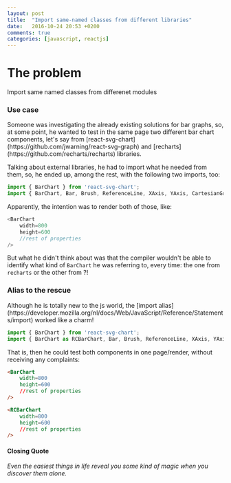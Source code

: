 ```yaml
---
layout: post
title:  "Import same-named classes from different libraries"
date:   2016-10-24 20:53 +0200
comments: true
categories: [javascript, reactjs]
---
```

<h1>The problem</h1>
Import same named classes from differenet modules

<h3>Use case</h3>
Someone was investigating the already existing solutions for bar graphs, so, at some point, he wanted to test in the same page two different bar chart components, let's say from [react-svg-chart](https://github.com/jwarning/react-svg-graph) and [recharts](https://github.com/recharts/recharts) libraries. 

Talking about external libraries, he had to import what he needed from them, so, he ended up, among the rest, with the following two imports, too:

```javascript
import { BarChart } from 'react-svg-chart';
import { BarChart, Bar, Brush, ReferenceLine, XAxis, YAxis, CartesianGrid, Tooltip, Legend } from 'recharts';
```

Apparently, the intention was to render both of those, like:

```javascript
<BarChart
	width=800
	height=600
	//rest of properties
/>
```

But what he didn't think about was that the compiler wouldn't be able to identify what kind of <code>BarChart</code> he was referring to, every time: the one from <code>recharts</code> or the other from <react-svg-chart>?!

<h3>Alias to the rescue</h3>
Although he is totally new to the js world, the [import alias](https://developer.mozilla.org/nl/docs/Web/JavaScript/Reference/Statements/import) worked like a charm!

```javascript
import { BarChart } from 'react-svg-chart';
import { BarChart as RCBarChart, Bar, Brush, ReferenceLine, XAxis, YAxis, CartesianGrid, Tooltip, Legend } from 'recharts';
```
 
That is, then he could test both components in one page/render, without receiving any complaints:
```html
<BarChart
	width=800
	height=600
	//rest of properties
/>

<RCBarChart
	width=800
	height=600
	//rest of properties
/>
```

<h4>Closing Quote</h4>
<em>Even the easiest things in life reveal you some kind of magic when you discover them alone.</em>
